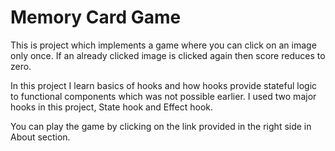 # Memory Card Game

This is project which implements a game where you can click on an image only once. If an already clicked image is clicked again then score reduces to zero.

In this project I learn basics of hooks and how hooks provide stateful logic to functional components which was not possible earlier. I used two major hooks in this project, State hook and Effect hook.

You can play the game by clicking on the link provided in the right side in About section.